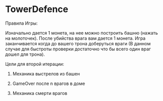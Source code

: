 # TowerDefence
Правила Игры:

Изначально дается 1 монета, на нее можно построить башню (нажать на молоточек). После убийства врага вам дается 1 монета.
Игра заканчивается когда до вашего трона доберуться враги (В данном случае для быстроты проверки достаточно что бы всего один враг дошел для трона).


Цели для второй итерации:

  1. Механика выстрелов из башен
 
  2. GameOver после n врагов в доме
 
  3. Механика смерти врагов

